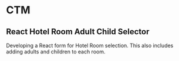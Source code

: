 # CTM
## React Hotel Room Adult Child Selector

Developing a React form for Hotel Room selection. This also includes adding adults and children to each room.

